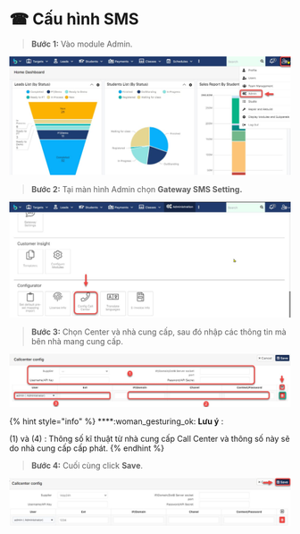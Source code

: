 # ☎ Cấu hình SMS

> **Bước 1:** Vào module Admin.

![](../.gitbook/assets/set1.jpg)

> **Bước 2:** Tại màn hình Admin chọn **Gateway SMS Setting.**

![](../.gitbook/assets/set2.jpg)

> **Bước 3:** Chọn Center và nhà cung cấp, sau đó nhập các thông tin mà bên nhà mang cung cấp.&#x20;

![](../.gitbook/assets/set3.jpg)

{% hint style="info" %}
****:woman\_gesturing\_ok: **Lưu ý** :

(1) và (4) : Thông số kĩ thuật từ nhà cung cấp Call Center và thông số này sẽ do nhà cung cấp cấp phát.
{% endhint %}

> **Bước 4:** Cuối cùng click **Save**.

![](../.gitbook/assets/set4.jpg)
